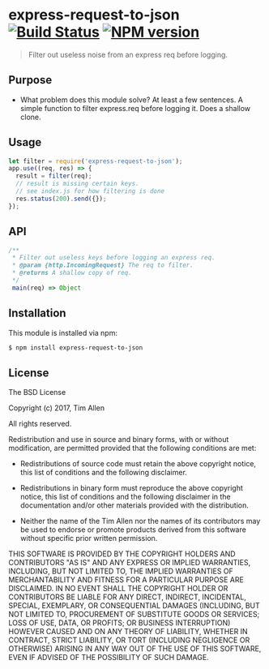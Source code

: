 # express-request-to-json [![Build Status](https://travis-ci.org/noblesamurai/node-express-request-to-json.svg?branch=master)](http://travis-ci.org/noblesamurai/node-express-request-to-json) [![NPM version](https://badge-me.herokuapp.com/api/npm/express-request-to-json.png)](http://badges.enytc.com/for/npm/express-request-to-json)

> Filter out useless noise from an express req before logging.

## Purpose
- What problem does this module solve? At least a few sentences.
A simple function to filter express.req before logging it.  Does a shallow clone.

## Usage

```js
let filter = require('express-request-to-json');
app.use((req, res) => {
  result = filter(req);
  // result is missing certain keys.
  // see index.js for how filtering is done
  res.status(200).send({});
});
```

## API

```js
/**
 * Filter out useless keys before logging an express req.
 * @param {http.IncomingRequest} The req to filter.
 * @returns A shallow copy of req.
 */
 main(req) => Object
 ```


## Installation

This module is installed via npm:

``` bash
$ npm install express-request-to-json
```
## License

The BSD License

Copyright (c) 2017, Tim Allen

All rights reserved.

Redistribution and use in source and binary forms, with or without modification,
are permitted provided that the following conditions are met:

* Redistributions of source code must retain the above copyright notice, this
  list of conditions and the following disclaimer.

* Redistributions in binary form must reproduce the above copyright notice, this
  list of conditions and the following disclaimer in the documentation and/or
  other materials provided with the distribution.

* Neither the name of the Tim Allen nor the names of its
  contributors may be used to endorse or promote products derived from
  this software without specific prior written permission.

THIS SOFTWARE IS PROVIDED BY THE COPYRIGHT HOLDERS AND CONTRIBUTORS "AS IS" AND
ANY EXPRESS OR IMPLIED WARRANTIES, INCLUDING, BUT NOT LIMITED TO, THE IMPLIED
WARRANTIES OF MERCHANTABILITY AND FITNESS FOR A PARTICULAR PURPOSE ARE
DISCLAIMED. IN NO EVENT SHALL THE COPYRIGHT HOLDER OR CONTRIBUTORS BE LIABLE FOR
ANY DIRECT, INDIRECT, INCIDENTAL, SPECIAL, EXEMPLARY, OR CONSEQUENTIAL DAMAGES
(INCLUDING, BUT NOT LIMITED TO, PROCUREMENT OF SUBSTITUTE GOODS OR SERVICES;
LOSS OF USE, DATA, OR PROFITS; OR BUSINESS INTERRUPTION) HOWEVER CAUSED AND ON
ANY THEORY OF LIABILITY, WHETHER IN CONTRACT, STRICT LIABILITY, OR TORT
(INCLUDING NEGLIGENCE OR OTHERWISE) ARISING IN ANY WAY OUT OF THE USE OF THIS
SOFTWARE, EVEN IF ADVISED OF THE POSSIBILITY OF SUCH DAMAGE.

